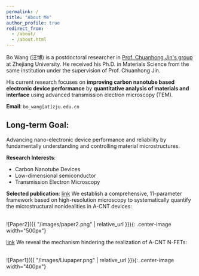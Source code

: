 ```yaml
---
permalink: /
title: "About Me"
author_profile: true
redirect_from: 
  - /about/
  - /about.html
---
```


Bo Wang (汪博) is a postdoctoral researcher in [Prof. Chuanhong Jin's group](https://sites.google.com/site/chhjin/home) at Zhejiang University. He received his Ph.D. in Materials Science from the same institution under the supervision of Prof. Chuanhong Jin.

His current research focuses on **improving carbon nanotube based electronic device performance** by **quantitative analysis of materials and interface** using advanced transmission electron microscopy (TEM). 

**Email**: `bo_wang[at]zju.edu.cn`

## **Long-term Goal**:

<span class="text-orange">Advancing nano-electronic device performance and reliability by fundamentally understanding and controlling material microstructures.</span>


**Research Interests**:
* Carbon Nanotube Devices
* Low-dimensional semiconductor
* Transmission Electron Microscopy

**Selected publication**:
[link](https://pubs.acs.org/doi/full/10.1021/acsnano.4c07685) We establish a comprehensive, 11-parameter framework based on high-resolution microscopy to systematically quantify the microstructural nonidealities in A-CNT devices:

<br>
![Paper2]({{ "/images/paper2.png" | relative_url }}){: .center-image width="500px"}

 [link](https://pubs.acs.org/doi/full/10.1021/acsnano.2c10007) We reveal the mechanism hindering the realization of A-CNT N-FETs:

<br>
![Paper1]({{ "/images/Liupaper.png" | relative_url }}){: .center-image width="400px"}




